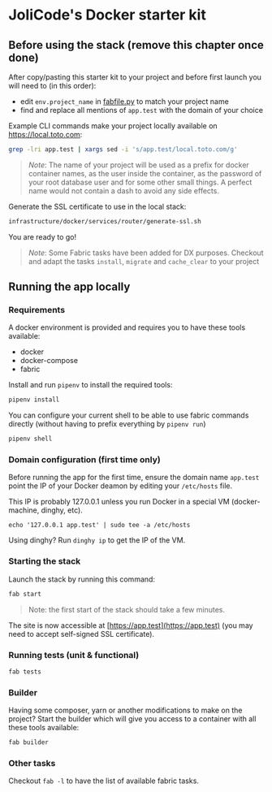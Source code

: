 # JoliCode's Docker starter kit

## Before using the stack (remove this chapter once done)

After copy/pasting this starter kit to your project and before first launch
you will need to (in this order):

 * edit `env.project_name` in [fabfile.py](fabfile.py) to match your project name
 * find and replace all mentions of `app.test` with the domain of your choice

Example CLI commands make your project locally available on https://local.toto.com:

```bash
grep -lri app.test | xargs sed -i 's/app.test/local.toto.com/g'
```

>*Note*: The name of your project will be used as a prefix for docker container
> names, as the user inside the container, as the password of your root database
> user and for some other small things. A perfect name would not contain a dash
> to avoid any side effects.

Generate the SSL certificate to use in the local stack:

```bash
infrastructure/docker/services/router/generate-ssl.sh
```

You are ready to go!

>*Note*: Some Fabric tasks have been added for DX purposes. Checkout and adapt
> the tasks `install`, `migrate` and `cache_clear` to your project

## Running the app locally

### Requirements

A docker environment is provided and requires you to have these tools available:

 * docker
 * docker-compose
 * fabric

Install and run `pipenv` to install the required tools:

```bash
pipenv install
```

You can configure your current shell to be able to use fabric commands directly
(without having to prefix everything by `pipenv run`)

```bash
pipenv shell
```

### Domain configuration (first time only)

Before running the app for the first time, ensure the domain name `app.test`
point the IP of your Docker deamon by editing your `/etc/hosts` file.

This IP is probably 127.0.0.1 unless you run Docker in a special VM (docker-machine, dinghy, etc).

```
echo '127.0.0.1 app.test' | sudo tee -a /etc/hosts
```

Using dinghy? Run `dinghy ip` to get the IP of the VM.

### Starting the stack

Launch the stack by running this command:

```bash
fab start
```

> Note: the first start of the stack should take a few minutes.

The site is now accessible at [https://app.test](https://app.test)
(you may need to accept self-signed SSL certificate).

### Running tests (unit & functional)

```bash
fab tests
```

### Builder

Having some composer, yarn or another modifications to make on the project?
Start the builder which will give you access to a container with all these
tools available:

```bash
fab builder
```

### Other tasks

Checkout `fab -l` to have the list of available fabric tasks.
